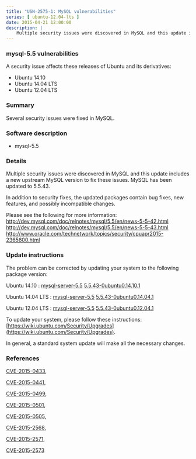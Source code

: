 ```yaml
---
title: "USN-2575-1: MySQL vulnerabilities"
series: [ ubuntu-12.04-lts ]
date: 2015-04-21 12:00:00
description: |
    Multiple security issues were discovered in MySQL and this update includes a new upstream MySQL version to fix these issues. MySQL has been updated to 5.5.43.
--- 
```

 
### mysql-5.5 vulnerabilities

A security issue affects these releases of Ubuntu and its derivatives:

* Ubuntu 14.10
* Ubuntu 14.04 LTS
* Ubuntu 12.04 LTS

### Summary

Several security issues were fixed in MySQL. 

### Software description

* mysql-5.5 

### Details

Multiple security issues were discovered in MySQL and this update includes a new upstream MySQL version to fix these issues. MySQL has been updated to 5.5.43.

In addition to security fixes, the updated packages contain bug fixes, new features, and possibly incompatible changes.

Please see the following for more information: http://dev.mysql.com/doc/relnotes/mysql/5.5/en/news-5-5-42.html http://dev.mysql.com/doc/relnotes/mysql/5.5/en/news-5-5-43.html http://www.oracle.com/technetwork/topics/security/cpuapr2015-2365600.html 

### Update instructions

The problem can be corrected by updating your system to the following package version:

Ubuntu 14.10
 : [mysql-server-5.5](https://launchpad.net/ubuntu/+source/mysql-5.5) <span> [5.5.43-0ubuntu0.14.10.1](https://launchpad.net/ubuntu/+source/mysql-5.5/5.5.43-0ubuntu0.14.10.1) </span> 

Ubuntu 14.04 LTS
 : [mysql-server-5.5](https://launchpad.net/ubuntu/+source/mysql-5.5) <span> [5.5.43-0ubuntu0.14.04.1](https://launchpad.net/ubuntu/+source/mysql-5.5/5.5.43-0ubuntu0.14.04.1) </span> 

Ubuntu 12.04 LTS
 : [mysql-server-5.5](https://launchpad.net/ubuntu/+source/mysql-5.5) <span> [5.5.43-0ubuntu0.12.04.1](https://launchpad.net/ubuntu/+source/mysql-5.5/5.5.43-0ubuntu0.12.04.1) </span> 

To update your system, please follow these instructions: [https://wiki.ubuntu.com/Security/Upgrades](https://wiki.ubuntu.com/Security/Upgrades).

In general, a standard system update will make all the necessary changes. 

### References

 [CVE-2015-0433](http://people.ubuntu.com/~ubuntu-security/cve/CVE-2015-0433), 

 [CVE-2015-0441](http://people.ubuntu.com/~ubuntu-security/cve/CVE-2015-0441), 

 [CVE-2015-0499](http://people.ubuntu.com/~ubuntu-security/cve/CVE-2015-0499), 

 [CVE-2015-0501](http://people.ubuntu.com/~ubuntu-security/cve/CVE-2015-0501), 

 [CVE-2015-0505](http://people.ubuntu.com/~ubuntu-security/cve/CVE-2015-0505), 

 [CVE-2015-2568](http://people.ubuntu.com/~ubuntu-security/cve/CVE-2015-2568), 

 [CVE-2015-2571](http://people.ubuntu.com/~ubuntu-security/cve/CVE-2015-2571), 

 [CVE-2015-2573](http://people.ubuntu.com/~ubuntu-security/cve/CVE-2015-2573)
 
